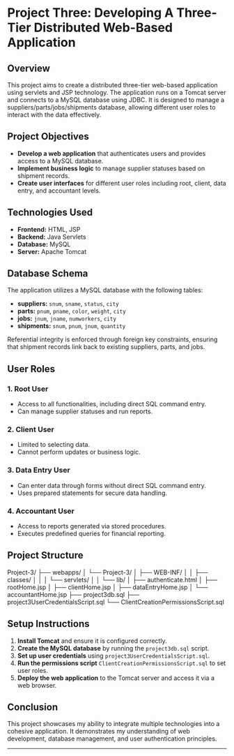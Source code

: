 # Project Three: Developing A Three-Tier Distributed Web-Based Application

## Overview

This project aims to create a distributed three-tier web-based application using servlets and JSP technology. The application runs on a Tomcat server and connects to a MySQL database using JDBC. It is designed to manage a suppliers/parts/jobs/shipments database, allowing different user roles to interact with the data effectively.

## Project Objectives

- **Develop a web application** that authenticates users and provides access to a MySQL database.
- **Implement business logic** to manage supplier statuses based on shipment records.
- **Create user interfaces** for different user roles including root, client, data entry, and accountant levels.

## Technologies Used

- **Frontend:** HTML, JSP
- **Backend:** Java Servlets
- **Database:** MySQL
- **Server:** Apache Tomcat

## Database Schema

The application utilizes a MySQL database with the following tables:

- **suppliers:** `snum`, `sname`, `status`, `city`
- **parts:** `pnum`, `pname`, `color`, `weight`, `city`
- **jobs:** `jnum`, `jname`, `numworkers`, `city`
- **shipments:** `snum`, `pnum`, `jnum`, `quantity`

Referential integrity is enforced through foreign key constraints, ensuring that shipment records link back to existing suppliers, parts, and jobs.

## User Roles

### 1. **Root User**
- Access to all functionalities, including direct SQL command entry.
- Can manage supplier statuses and run reports.

### 2. **Client User**
- Limited to selecting data.
- Cannot perform updates or business logic.

### 3. **Data Entry User**
- Can enter data through forms without direct SQL command entry.
- Uses prepared statements for secure data handling.

### 4. **Accountant User**
- Access to reports generated via stored procedures.
- Executes predefined queries for financial reporting.

## Project Structure

Project-3/
├── webapps/
│ └── Project-3/
│ ├── WEB-INF/
│ │ ├── classes/
│ │ │ └── servlets/
│ │ └── lib/
│ ├── authenticate.html
│ ├── rootHome.jsp
│ ├── clientHome.jsp
│ ├── dataEntryHome.jsp
│ └── accountantHome.jsp
├── project3db.sql
├── project3UserCredentialsScript.sql
└── ClientCreationPermissionsScript.sql

## Setup Instructions

1. **Install Tomcat** and ensure it is configured correctly.
2. **Create the MySQL database** by running the `project3db.sql` script.
3. **Set up user credentials** using `project3UserCredentialsScript.sql`.
4. **Run the permissions script** `ClientCreationPermissionsScript.sql` to set user roles.
5. **Deploy the web application** to the Tomcat server and access it via a web browser.


## Conclusion

This project showcases my ability to integrate multiple technologies into a cohesive application. It demonstrates my understanding of web development, database management, and user authentication principles.

---
